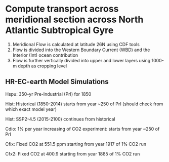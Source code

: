 # Compute transport across meridional section across North Atlantic Subtropical Gyre 

1. Meridional Flow is calculated at latitude 26N using CDF tools 
2. Flow is divided into the Western Boundary Current (WBD) and the Interior (Int) ocean contribution
4. Flow is further vertically divided into upper and lower layers using 1000-m depth as cropping level

## HR-EC-earth Model Simulations

Hspu: 350-yr Pre-Industrial (PrI) for 1850

Hist: Historical (1850-2014) starts from year ~250 of PrI (should check from which exact model year)

Hist: SSP2-4.5 (2015-2100) continues from historical

Cdio: 1% per year increasing of CO2 experiment: starts from year ~250 of PrI

Cfix: Fixed CO2 at 551.5 ppm starting from year 1917 of 1% CO2 run

Cfx2: Fixed CO2 at 400.9 starting from year 1885 of 1% CO2 run
